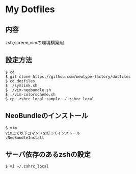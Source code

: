 # My Dotfiles

## 内容
zsh,screen,vimの環境構築用

## 設定方法
```
$ cd
$ git clone https://github.com/newtype-factory/dotfiles
$ cd dotfiles
$ ./symlink.sh
$ ./vim-neobundle.sh
$ ./vim-colorscheme.sh
$ cp .zshrc_local.sample ~/.zshrc_local
```

## NeoBundleのインストール
```
$ vim
vim上で以下コマンドを打ってインストール
:NeoBundleInstall
```

## サーバ依存のあるzshの設定
```
$ vi ~/.zshrc_local
```
